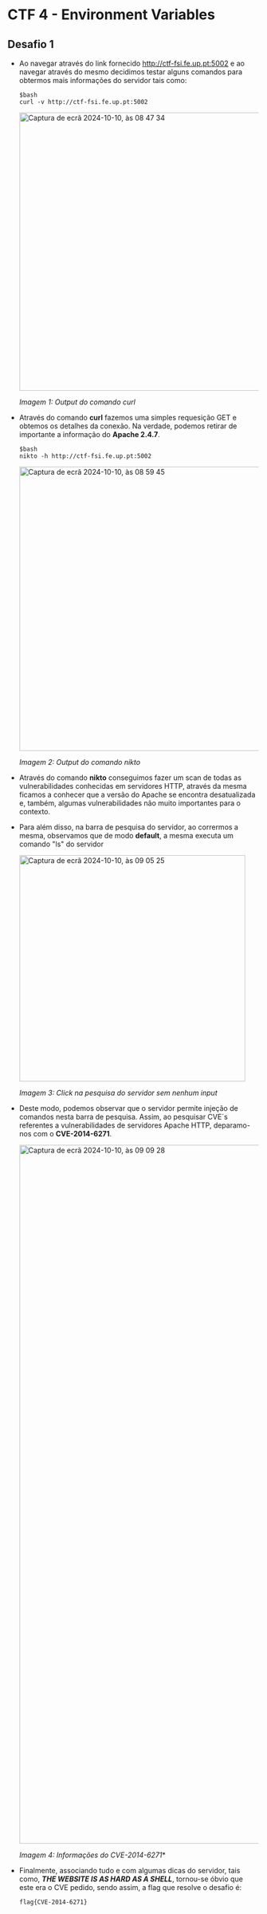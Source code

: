 # CTF 4 - Environment Variables

## Desafio 1

* Ao navegar através do link fornecido http://ctf-fsi.fe.up.pt:5002 e ao navegar através do mesmo decidimos testar alguns comandos para obtermos mais informações do servidor tais como:

  ```
  $bash
  curl -v http://ctf-fsi.fe.up.pt:5002
  ```
  
  <img width="557" alt="Captura de ecrã 2024-10-10, às 08 47 34" src="https://github.com/user-attachments/assets/21151442-5edd-4b67-b9f1-32acc9087636">
  
  *Imagem 1: Output do comando curl*

* Através do comando **curl** fazemos uma simples requesição GET e obtemos os detalhes da conexão. Na verdade, podemos retirar de importante a informação do **Apache 2.4.7**.

  ```
  $bash
  nikto -h http://ctf-fsi.fe.up.pt:5002
  ```

  <img width="569" alt="Captura de ecrã 2024-10-10, às 08 59 45" src="https://github.com/user-attachments/assets/4da604be-57bb-44a2-acf1-f14d617304d2">

  *Imagem 2: Output do comando nikto*

* Através do comando **nikto** conseguimos fazer um scan de todas as vulnerabilidades conhecidas em servidores HTTP, através da mesma ficamos a conhecer que a versão do Apache se encontra desatualizada e, também, algumas vulnerabilidades não muito importantes para o contexto.

* Para além disso, na barra de pesquisa do servidor, ao corrermos a mesma, observamos que de modo **default**, a mesma executa um comando "ls" do servidor

  <img width="453" alt="Captura de ecrã 2024-10-10, às 09 05 25" src="https://github.com/user-attachments/assets/d969aad1-c012-484b-ba82-62d904b23a80">

  *Imagem 3: Click na pesquisa do servidor sem nenhum input*

* Deste modo, podemos observar que o servidor permite injeção de comandos nesta barra de pesquisa. Assim, ao pesquisar CVE´s referentes a vulnerabilidades de servidores Apache HTTP, deparamo-nos com o **CVE-2014-6271**.

  <img width="1399" alt="Captura de ecrã 2024-10-10, às 09 09 28" src="https://github.com/user-attachments/assets/235370bf-7ce1-47fe-b72a-fa49c7ef06af">

  *Imagem 4: Informações do CVE-2014-6271**

* Finalmente, associando tudo e com algumas dicas do servidor, tais como, ***THE WEBSITE IS AS HARD AS A SHELL***, tornou-se óbvio que este era o CVE pedido, sendo assim, a flag que resolve o desafio é:

  ```
  flag{CVE-2014-6271}
  ```


